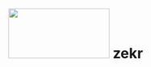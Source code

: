 # <img src="https://play-lh.googleusercontent.com/YjSHfLHthEa826vjB2Rwi-hDZcE44KGR_Dkj6ch-IPoB6CQaPWqWZ9HCepIcr8ehgTc=w600-h300-pc0xffffff-pd" width=200 height=100/> zekr
